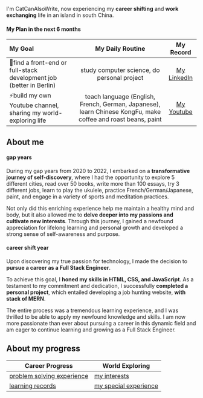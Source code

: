 I'm CatCanAlsoWrite, now experiencing my **career shifting** and **work exchanging** life in an island in south China.

#### My Plan in the next 6 months

My Goal | My Daily Routine | My Record
:-- | :--: | :--:
🌱find a front-end or full-stack development job (better in Berlin) | study computer science, do personal project | [My LinkedIn](https://www.linkedin.com/in/merin-lee/)
⚡build my own Youtube channel, sharing my world-exploring life | teach language (English, French, German, Japanese), learn Chinese KongFu, make coffee and roast beans, paint | [My Youtube]()

## About me

#### gap years
During my gap years from 2020 to 2022, I embarked on a **transformative journey of self-discovery**, where I had the opportunity to explore 5 different cities, read over 50 books, write more than 100 essays, try 3 different jobs, learn to play the ukulele, practice French/German/Japanese, paint, and engage in a variety of sports and meditation practices. 

Not only did this enriching experience help me maintain a healthy mind and body, but it also allowed me to **delve deeper into my passions and cultivate new interests**. Through this journey, I gained a newfound appreciation for lifelong learning and personal growth and developed a strong sense of self-awareness and purpose.

#### career shift year
Upon discovering my true passion for technology, I made the decision to **pursue a career as a Full Stack Engineer**. 

To achieve this goal, I **honed my skills in HTML, CSS, and JavaScript**. As a testament to my commitment and dedication, I successfully **completed a personal project**, which entailed developing a job hunting website, **with stack of MERN**. 

The entire process was a tremendous learning experience, and I was thrilled to be able to apply my newfound knowledge and skills. I am now more passionate than ever about pursuing a career in this dynamic field and am eager to continue learning and growing as a Full Stack Engineer.

## About my progress
Career Progress | World Exploring
-- | --
[problem solving experience](https://github.com/CatCanAlsoWrite/problem-solving) | [my interests](https://github.com/CatCanAlsoWrite/my-interests)
[learning records](https://github.com/CatCanAlsoWrite/learning-material) | [my special experience](https://github.com/CatCanAlsoWrite/my-special-experience)
